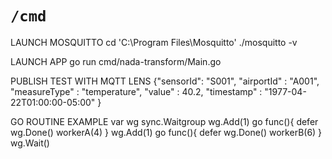 # `/cmd`

LAUNCH MOSQUITTO
cd 'C:\Program Files\Mosquitto'
 ./mosquitto -v

LAUNCH APP
go run cmd/nada-transform/Main.go

PUBLISH TEST WITH MQTT LENS
{"sensorId": "S001", "airportId" : "A001", "measureType" : "temperature", "value" : 40.2, "timestamp" : "1977-04-22T01:00:00-05:00" }


GO ROUTINE EXAMPLE
var wg sync.Waitgroup
wg.Add(1)
go func(){
    defer wg.Done()
    workerA(4)
}
wg.Add(1)
go func(){
    defer wg.Done()
    workerB(6)
}
wg.Wait()

